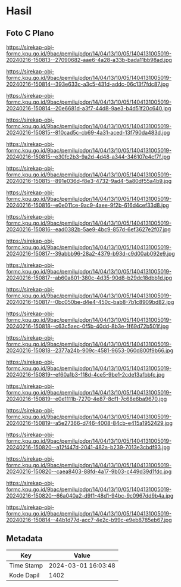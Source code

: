 # Hasil

## Foto C Plano

https://sirekap-obj-formc.kpu.go.id/9bac/pemilu/pdpr/14/04/13/10/05/1404131005019-20240216-150813--27090682-aae6-4a28-a33b-bada11bb98ad.jpg

https://sirekap-obj-formc.kpu.go.id/9bac/pemilu/pdpr/14/04/13/10/05/1404131005019-20240216-150814--393e633c-a3c5-431d-addc-06c13f7fdc87.jpg

https://sirekap-obj-formc.kpu.go.id/9bac/pemilu/pdpr/14/04/13/10/05/1404131005019-20240216-150814--20e6681d-a3f7-44d8-9ae3-b4d51f20c640.jpg

https://sirekap-obj-formc.kpu.go.id/9bac/pemilu/pdpr/14/04/13/10/05/1404131005019-20240216-150815--810cad5c-cb69-4a31-aced-13f790da483d.jpg

https://sirekap-obj-formc.kpu.go.id/9bac/pemilu/pdpr/14/04/13/10/05/1404131005019-20240216-150815--e30fc2b3-9a2d-4d48-a344-346107e4cf7f.jpg

https://sirekap-obj-formc.kpu.go.id/9bac/pemilu/pdpr/14/04/13/10/05/1404131005019-20240216-150815--891e036d-f8e3-4732-9ad4-5a80df55a4b9.jpg

https://sirekap-obj-formc.kpu.go.id/9bac/pemilu/pdpr/14/04/13/10/05/1404131005019-20240216-150816--e0e011ce-9ac9-4aee-9f2b-616d4cef33d8.jpg

https://sirekap-obj-formc.kpu.go.id/9bac/pemilu/pdpr/14/04/13/10/05/1404131005019-20240216-150816--ead0382b-5ae9-4bc9-857d-6ef3627e2f07.jpg

https://sirekap-obj-formc.kpu.go.id/9bac/pemilu/pdpr/14/04/13/10/05/1404131005019-20240216-150817--39abbb96-28a2-4379-b93d-c9d00ab092e9.jpg

https://sirekap-obj-formc.kpu.go.id/9bac/pemilu/pdpr/14/04/13/10/05/1404131005019-20240216-150817--ab60a801-380c-4d35-90d8-b29dc18dbb1d.jpg

https://sirekap-obj-formc.kpu.go.id/9bac/pemilu/pdpr/14/04/13/10/05/1404131005019-20240216-150817--0bc050be-d4e4-450c-bab8-7b1c8909bd82.jpg

https://sirekap-obj-formc.kpu.go.id/9bac/pemilu/pdpr/14/04/13/10/05/1404131005019-20240216-150818--c63c5aec-0f5b-40dd-8b3e-1f69d72b501f.jpg

https://sirekap-obj-formc.kpu.go.id/9bac/pemilu/pdpr/14/04/13/10/05/1404131005019-20240216-150818--2377a24b-909c-4581-9653-060d800f9b66.jpg

https://sirekap-obj-formc.kpu.go.id/9bac/pemilu/pdpr/14/04/13/10/05/1404131005019-20240216-150819--ef60a1b3-118d-4ce5-9be1-2cde13afbbfc.jpg

https://sirekap-obj-formc.kpu.go.id/9bac/pemilu/pdpr/14/04/13/10/05/1404131005019-20240216-150819--e0e1111b-7270-4e87-8cf1-7c68e6ba9670.jpg

https://sirekap-obj-formc.kpu.go.id/9bac/pemilu/pdpr/14/04/13/10/05/1404131005019-20240216-150819--a5e27366-d746-4008-84cb-e415a1952429.jpg

https://sirekap-obj-formc.kpu.go.id/9bac/pemilu/pdpr/14/04/13/10/05/1404131005019-20240216-150820--a12f447d-2041-482a-b239-7013e3cbdf93.jpg

https://sirekap-obj-formc.kpu.go.id/9bac/pemilu/pdpr/14/04/13/10/05/1404131005019-20240216-150820--caea8403-88fd-4a17-9b03-c449d39d1fdc.jpg

https://sirekap-obj-formc.kpu.go.id/9bac/pemilu/pdpr/14/04/13/10/05/1404131005019-20240216-150820--66a040a2-d9f1-48d1-94bc-9c0967dd9b4a.jpg

https://sirekap-obj-formc.kpu.go.id/9bac/pemilu/pdpr/14/04/13/10/05/1404131005019-20240216-150814--44b1d77d-acc7-4e2c-b99c-e9eb8785eb67.jpg


## Metadata

| Key        | Value               |
| ---------- | ------------------- |
| Time Stamp | 2024-03-01 16:03:48 |
| Kode Dapil | 1402                |



